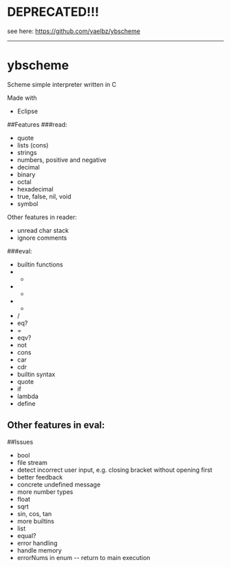 # DEPRECATED!!!
see here: https://github.com/yaelbz/ybscheme


--------
# ybscheme

Scheme simple interpreter written in C

Made with
- Eclipse 

##Features
###read:
- quote
- lists (cons)
- strings
- numbers, positive and negative
 - decimal
 - binary
 - octal
 - hexadecimal
 - true, false, nil, void
 - symbol
 
Other features in reader:
- unread char stack
- ignore comments

###eval:
- builtin functions
 - +
 - -
 - *
 - /
 - eq?
 - =
 - eqv?
 - not
 - cons
 - car
 - cdr
- builtin syntax
 - quote
 - if
 - lambda
 - define
 
Other features in eval:
- 

##Issues
- bool
- file stream
- detect incorrect user input, e.g. closing bracket without opening first
- better feedback
 - concrete undefined message
- more number types
 - float
 - sqrt
 - sin, cos, tan
- more builtins
 - list
 - equal?
- error handling
 - handle memory
 - errorNums in enum
-- return to main execution
